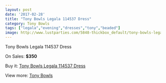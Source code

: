 ```yaml
---
layout: post
date: '2017-02-28'
title: "Tony Bowls Legala 114537 Dress"
category: Tony Bowls
tags: ["legala","evening","dresses","tony","beaded"]
image: http://www.lustparties.com/5848-thickbox_default/tony-bowls-legala-114537-dress.jpg
---
```

Tony Bowls Legala 114537 Dress

On Sales: **$350**
<a href="https://www.lustparties.com/en/tony-bowls/1986-tony-bowls-legala-114537-dress.html"><amp-img layout="responsive" width="600" height="600" src="//www.lustparties.com/5848-thickbox_default/tony-bowls-legala-114537-dress.jpg" alt="Tony Bowls Legala 114537 Dress 0" /></a>
<a href="https://www.lustparties.com/en/tony-bowls/1986-tony-bowls-legala-114537-dress.html"><amp-img layout="responsive" width="600" height="600" src="//www.lustparties.com/5849-thickbox_default/tony-bowls-legala-114537-dress.jpg" alt="Tony Bowls Legala 114537 Dress 1" /></a>

Buy it: [Tony Bowls Legala 114537 Dress](https://www.lustparties.com/en/tony-bowls/1986-tony-bowls-legala-114537-dress.html "Tony Bowls Legala 114537 Dress")

View more: [Tony Bowls](https://www.lustparties.com/en/5-tony-bowls "Tony Bowls")